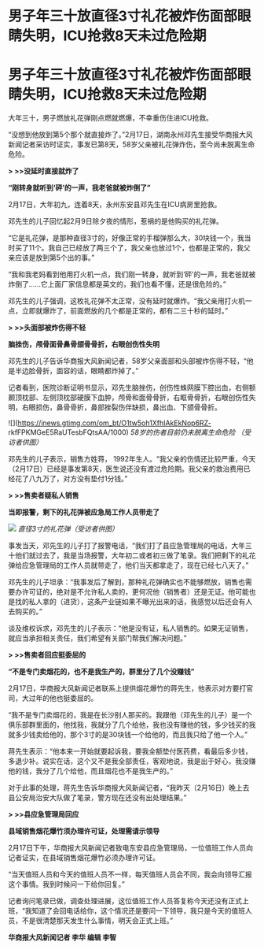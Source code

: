 # 男子年三十放直径3寸礼花被炸伤面部眼睛失明，ICU抢救8天未过危险期

# 男子年三十放直径3寸礼花被炸伤面部眼睛失明，ICU抢救8天未过危险期

大年三十，男子燃放礼花弹刚点燃就燃爆，不幸重伤住进ICU抢救。

“没想到他放到第5个那个就直接炸了。”2月17日，湖南永州邓先生接受华商报大风新闻记者采访时证实，事发已第8天，58岁父亲被礼花弹炸伤，至今尚未脱离生命危险。

**> >>没延时直接就炸了**

**“刚转身就听到‘砰’的一声，我老爸就被炸倒了”**

2月17日，大年初九，连着8天，永州东安县邓先生在ICU病房里抢救。

邓先生的儿子回忆起2月9日除夕夜的情形，惹祸的是他购买的礼花弹。

“它是礼花弹，是那种直径3寸的，好像正常的手榴弹那么大，30块钱一个，我当时买了11个。我自己已经放了两三个了，我父亲也放过1个，也都是正常的，我父亲应该是放到第5个出的事。”

“我和我老妈看到他用打火机一点，我们刚一转身，就听到‘砰’的一声，我老爸就被炸倒了……它上面厂家信息都是英文的，我们也看不懂，还是很危险的。”

邓先生的儿子强调，这枚礼花弹不太正常，没有延时就爆炸。“我父亲用打火机一点，立即就爆炸了，前面燃放的几个都是正常的，都有二三十秒的延时。”

**> >>头面部被炸伤得不轻**

**脑挫伤，颅骨面骨鼻骨颌骨骨折，右眼创伤性失明**

邓先生的儿子告诉华商报大风新闻记者，58岁父亲面部和头部被炸伤得不轻，“他是半边脸骨折，面容的话，眼睛都炸掉了。”

记者看到，医院诊断证明书显示，邓先生脑挫伤，创伤性蛛网膜下腔出血，右侧额颞顶枕部、左侧顶枕部硬膜下血肿，颅骨和面骨骨折，右眶骨骨折，右眼创伤性失明，右眼损伤，鼻骨骨折，鼻部挫裂伤伴缺损，鼻出血、下颌骨骨折。

![](https://inews.gtimg.com/om_bt/O1tw5oh1XfhIAkEkNop6RZ-
rkfFPKMGeE5RaUTesbFQtsAA/1000) _58岁的伤者目前仍未脱离生命危险 （受访者供图）_

邓先生的儿子表示，销售方姓蒋，
1992年生人。“我父亲的伤情还比较严重，今天（2月17日）已经是事发第8天，医生说还没有渡过危险期。我父亲的救治费用已经花了八九万了，对方没有垫付1分钱。”

**> >>售卖者疑私人销售**

**当即报警，剩下的礼花弹被应急局工作人员带走了**

![](https://inews.gtimg.com/om_bt/O95wnwgHtXG1Ij66btvL4HG0RbVkPUOd3rLMyNeKNiiIMAA/1000)
_直径3寸的礼花弹（受访者供图）_

事发当天，邓先生的儿子打了报警电话，“我们打了县应急管理局的电话，大年三十他们就过去了，我是当场报警，大年初二或者初三做了笔录。我们把剩下的礼花弹给应急管理局的工作人员就带走了，他们当天都拿走了，现在已经七八天了。”

邓先生的儿子坦承：“我事发后了解到，那种礼花弹确实也不能够燃放，销售也需要办许可证的，绝对是不允许私人卖的，更何况他（销售者）还是无证。他可能也是找的私人拿的（进货），这条产业链如果不曝光出来的话，我感觉以后还会有人去购买的。”

谈及维权诉求，邓先生的儿子表示：“他是没有证，私人销售的。如果无证销售，就应当承担相关责任，我们希望有关部门帮我们解决问题。”

**> >>售卖者回应挺委屈的**

**“不是专门卖烟花的，也不是我生产的，群里分了几个没赚钱”**

2月17日，华商报大风新闻记者联系上提供烟花爆竹的蒋先生，他表示对方要打官司，大过年的他也挺委屈的。

“我不是专门卖烟花的，我是在长沙别人那买的。我跟他（邓先生的儿子）是一个俱乐部群里面的，他找我，我就分了几个给他，我也没有赚他的钱，多少钱买的我就多少钱卖给他的，那个3寸的是30块钱一个给他的，而且我只给了他一个人。”

蒋先生表示：“他本来一开始就要起诉我，要我全额垫付医药费，看最后多少钱，多退少补。说实在话，这个又不是我全部责任，客观地说，我是出于好心，我没赚他的钱，我分了几个给他，而且烟花也不是我生产的。”

对于此事的处理，蒋先生告诉华商报大风新闻记者，“我昨天（2月16日）晚上去县公安局治安大队做了笔录，警方现在还没有出处理结果。”

**> >>县应急管理局回应**

**县域销售烟花爆竹须办理许可证，处理需请示领导**

2月17日下午，华商报大风新闻记者致电东安县应急管理局，一位值班工作人员向记者证实，在县域销售烟花爆竹必须办理许可证。

“当天值班人员和今天的值班人员不一样，每天值班人员会不同，我会向领导汇报这个事情。我到时候问一下给你回复。”

记者询问笔录已做，调查处理进展，这位值班工作人员答复称今天还没有正式上班，“我知道了会回电话给你，这个情况还是要问一下领导，我只是今天的值班人员，不是很清楚那天发生什么事情，明天会正式上班。”

**华商报大风新闻记者 李华 编辑 李智**

